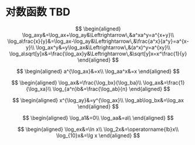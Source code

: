 # 对数函数 TBD

$$
\begin{aligned}
\log_axy&=\log_ax+\log_ay&\Leftrightarrow\,&a^xa^y=a^{x+y}\\
\log_a\frac{x}{y}&=\log_ax-\log_ay&\Leftrightarrow\,&\frac{a^x}{a^y}=a^{x-y}\\
\log_ax^y&=y\log_ax&\Leftrightarrow\,&(a^x)^y=a^{xy}\\
\log_a\sqrt[y]x&=\frac{\log_ax}y&\Leftrightarrow\,&\sqrt[y]x=x^\frac{1}{y}
\end{aligned}
$$

$$
\begin{aligned}
a^{\log_ax}&=x\\
\log_aa^x&=x
\end{aligned}
$$

$$
\begin{aligned}
\log_ax&=\frac{\log_bx}{\log_ba}\\
\log_ax&=\frac{1}{\log_xa}\\
\log_{a^n}b&=\frac{\log_ab}{n}
\end{aligned}
$$

$$
\begin{aligned}
x^{\log_ay}&=y^{\log_ax}\\
\log_ab\log_bx&=\log_ax
\end{aligned}
$$

$$
\begin{aligned}
\log_a1&=0\\
\log_aa&=a\\
\end{aligned}
$$

$$
\begin{aligned}
\log_ex&=\ln x\\
\log_2x&=\operatorname{lb}x\\
\log_{10}x&=\lg x
\end{aligned}
$$
